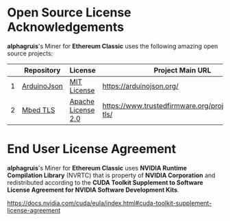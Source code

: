 # Open Source License Acknowledgements

**alphagruis**'s Miner for **Ethereum Classic** uses the following amazing open source projects:

| |Repository|License|Project Main URL|
|-|-------|-------|---------|
|1|[ArduinoJson](https://github.com/bblanchon/ArduinoJson)|[MIT License](https://github.com/bblanchon/ArduinoJson/blob/6.x/LICENSE.md)|https://arduinojson.org/|
|2|[Mbed TLS](https://github.com/ARMmbed/mbedtls)|[Apache License 2.0](https://github.com/ARMmbed/mbedtls/blob/development/LICENSE)|https://www.trustedfirmware.org/projects/mbed-tls/|

# End User License Agreement

**alphagruis**'s Miner for **Ethereum Classic** uses **NVIDIA Runtime Compilation Library** (NVRTC) that is property of **NVIDIA Corporation** and redistributed according to the **CUDA Toolkit Supplement to Software License Agreement for NVIDIA Software Development Kits**.

https://docs.nvidia.com/cuda/eula/index.html#cuda-toolkit-supplement-license-agreement
